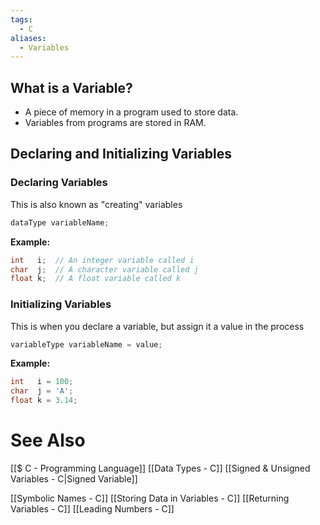 ```yaml
---
tags:
  - C
aliases:
  - Variables
---
```

## What is a Variable?
- A piece of memory in a program used to store data.
- Variables from programs are stored in RAM.

## Declaring and Initializing Variables
### Declaring Variables
This is also known as "creating" variables
```c
dataType variableName;
```

**Example:**
```c
int   i;  // An integer variable called i
char  j;  // A character variable called j
float k;  // A float variable called k
```
### Initializing Variables
This is when you declare a variable, but assign it a value in the process
```c
variableType variableName = value;
```
**Example:**
```c showlinenumbers
int   i = 100;
char  j = 'A';
float k = 3.14; 
```

# See Also
[[$ C - Programming Language]]
[[Data Types - C]]
[[Signed & Unsigned Variables - C|Signed Variable]]

[[Symbolic Names - C]]
[[Storing Data in Variables - C]]
[[Returning Variables - C]]
[[Leading Numbers - C]]